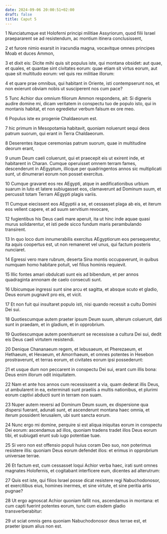 ```yaml
---
date: 2024-09-06 20:00:51+02:00
draft: false
title: Caput 5
---
```





1 Nunciatumque est Holoferni principi militiae Assyriorum, quod filii Israel praepararent se ad resistendum, ac montium itinera conclusissent,

2 et furore nimio exarsit in iracundia magna, vocavitque omnes principes Moab et duces Ammon,

3 et dixit eis: Dicite mihi quis sit populus iste, qui montana obsidet: aut quae, et quales, et quantae sint civitates eorum: quae etiam sit virtus eorum, aut quae sit multitudo eorum: vel quis rex militiae illorum:

4 et quare prae omnibus, qui habitant in Oriente, isti contempserunt nos, et non exierunt obviam nobis ut susciperent nos cum pace?

5 Tunc Achior dux omnium filiorum Ammon respondens, ait: Si digneris audire domine mi, dicam veritatem in conspectu tuo de populo isto, qui in montanis habitat, et non egredietur verbum falsum ex ore meo.

6 Populus iste ex progenie Chaldaeorum est.

7 hic primum in Mesopotamia habitavit, quoniam noluerunt sequi deos patrum suorum, qui erant in Terra Chaldaeorum.

8 Deserentes itaque ceremonias patrum suorum, quae in multitudine deorum erant,

9 unum Deum caeli coluerunt, qui et praecepit eis ut exirent inde, et habitarent in Charan. Cumque operuisset omnem terram fames, descenderunt in AEgyptum, illicque per quadringentos annos sic multiplicati sunt, ut dinumerari eorum non posset exercitus.

10 Cumque gravaret eos rex AEgypti, atque in aedificationibus urbium suarum in luto et latere subiugasset eos, clamaverunt ad Dominum suum, et percussit totam Terram AEgypti plagis variis.

11 Cumque eiecissent eos AEgyptii a se, et cessasset plaga ab eis, et iterum eos vellent capere, et ad suum servitium revocare,

12 fugientibus his Deus caeli mare aperuit, ita ut hinc inde aquae quasi murus solidarentur, et isti pede sicco fundum maris perambulando transirent.

13 In quo loco dum innumerabilis exercitus AEgyptiorum eos persequeretur, ita aquis coopertus est, ut non remaneret vel unus, qui factum posteris nunciaret.

14 Egressi vero mare rubrum, deserta Sina montis occupaverunt, in quibus numquam homo habitare potuit, vel filius hominis requievit.

15 Illic fontes amari obdulcati sunt eis ad bibendum, et per annos quadraginta annonam de caelo consecuti sunt.

16 Ubicumque ingressi sunt sine arcu et sagitta, et absque scuto et gladio, Deus eorum pugnavit pro eis, et vicit.

17 Et non fuit qui insultaret populo isti, nisi quando recessit a cultu Domini Dei sui.

18 Quotiescumque autem praeter ipsum Deum suum, alterum coluerunt, dati sunt in praedam, et in gladium, et in opprobrium.

19 Quotiescumque autem poenituerunt se recessisse a cultura Dei sui, dedit eis Deus caeli virtutem resistendi.

20 Denique Chananaeum regem, et Iebusaeum, et Pherezaeum, et Hethaeum, et Hevaeum, et Amorrhaeum, et omnes potentes in Hesebon prostraverunt, et terras eorum, et civitates eorum ipsi possederunt:

21 et usque dum non peccarent in conspectu Dei sui, erant cum illis bona: Deus enim illorum odit iniquitatem.

22 Nam et ante hos annos cum recessissent a via, quam dederat illis Deus, ut ambularent in ea, exterminati sunt praeliis a multis nationibus, et plurimi eorum captivi abducti sunt in terram non suam.

23 Nuper autem reversi ad Dominum Deum suum, ex dispersione qua dispersi fuerant, adunati sunt, et ascenderunt montana haec omnia, et iterum possident Ierusalem, ubi sunt sancta eorum.

24 Nunc ergo mi domine, perquire si est aliqua iniquitas eorum in conspectu Dei eorum: ascendamus ad illos, quoniam tradens tradet illos Deus eorum tibi, et subiugati erunt sub iugo potentiae tuae.

25 Si vero non est offensio populi huius coram Deo suo, non poterimus resistere illis: quoniam Deus eorum defendet illos: et erimus in opprobrium universae terrae.

26 Et factum est, cum cessasset loqui Achior verba haec, irati sunt omnes magnates Holofernis, et cogitabant interficere eum, dicentes ad alterutrum:

27 Quis est iste, qui filios Israel posse dicat resistere regi Nabuchodonosor, et exercitibus eius, homines inermes, et sine virtute, et sine peritia artis pugnae?

28 Ut ergo agnoscat Achior quoniam fallit nos, ascendamus in montana: et cum capti fuerint potentes eorum, tunc cum eisdem gladio transverberabitur:

29 ut sciat omnis gens quoniam Nabuchodonosor deus terrae est, et praeter ipsum alius non est.


